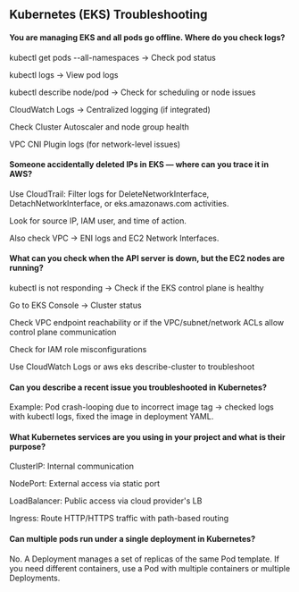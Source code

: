 ## Kubernetes (EKS) Troubleshooting

#### You are managing EKS and all pods go offline. Where do you check logs?
kubectl get pods --all-namespaces → Check pod status

kubectl logs <pod-name> → View pod logs

kubectl describe node/pod → Check for scheduling or node issues

CloudWatch Logs → Centralized logging (if integrated)

Check Cluster Autoscaler and node group health

VPC CNI Plugin logs (for network-level issues)

#### Someone accidentally deleted IPs in EKS — where can you trace it in AWS?
Use CloudTrail: Filter logs for DeleteNetworkInterface, DetachNetworkInterface, or eks.amazonaws.com activities.

Look for source IP, IAM user, and time of action.

Also check VPC → ENI logs and EC2 Network Interfaces.

#### What can you check when the API server is down, but the EC2 nodes are running?
kubectl is not responding → Check if the EKS control plane is healthy

Go to EKS Console → Cluster status

Check VPC endpoint reachability or if the VPC/subnet/network ACLs allow control plane communication

Check for IAM role misconfigurations

Use CloudWatch Logs or aws eks describe-cluster to troubleshoot


#### Can you describe a recent issue you troubleshooted in Kubernetes?

Example: Pod crash-looping due to incorrect image tag → checked logs with kubectl logs, fixed the image in deployment YAML.

#### What Kubernetes services are you using in your project and what is their purpose?

ClusterIP: Internal communication

NodePort: External access via static port

LoadBalancer: Public access via cloud provider's LB

Ingress: Route HTTP/HTTPS traffic with path-based routing

#### Can multiple pods run under a single deployment in Kubernetes?

No. A Deployment manages a set of replicas of the same Pod template. If you need different containers, use a Pod with multiple containers or multiple Deployments.
